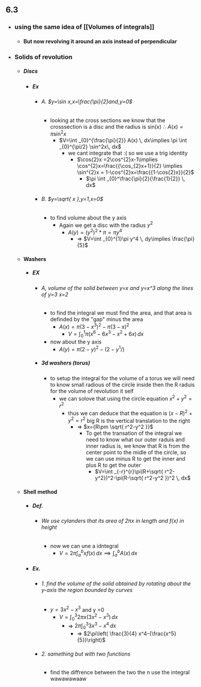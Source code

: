 ## 6.3 
- ### using the same idea of [[Volumes of integrals]] 
	- #### But now revolving it around an axis instead of perpendicular 
- ### Solids of revolution 
	- ##### Discs
		- ##### Ex
			- ###### A. $y=\sin x,x=\frac{\pi}{2}and,y=0$ 
				- looking at the cross sections we know that the crosssection is a disc and the radius is sin(x)  $\therefore$ $A(x) = \pi \sin^2x$
					- $V=\int _{0}^{\frac{\pi}{2}} A(x) \, dx\implies \pi \int _{0}^{\pi/2} \sin^2x\, dx$
						- we cant integrate that :( so we use a trig identity
							- $\cos{2}x =2\cos^{2}x-1\implies \cos^{2}x=\frac{{\cos_{2}x+1}}{2} \implies \sin^{2}x = 1-\cos^{2}x=\frac{{1-\cos{2}x}}{2}$
								- $\pi \int _{0}^\frac{\pi}{2}{\frac{1}{2}} \, dx$
			- ###### B. $y=\sqrt{ x },y=1,x=0$
				- to find volume about the y axis
					- Again we get a disc with the radius $y^2$ 
						- $A(y)=(y^2)^2*\pi=\pi y^{4}$
							- => $V=\int _{0}^{1}\pi y^4 \, dy\implies \frac{\pi}{5}$
	- #### Washers
		- ##### EX
			- ###### A, volume of the solid between y=x and y=x^3 along the lines of y=3 x=2
				-  to find the integral we must find the area, and that area is definded by the "gap" minus the area
					- $A(x)=\pi(3-x^3)^{2}-\pi(3-x)^2$
						- $V=\int _{0}^{1}\pi(x^6-6x^3-x^2+6x) \, dx$
				- now about the y axis
					-  $A(y)=\pi(2-y)^2-(2-y^1/)$
			- ##### 3d washers (torus)
				- to setup the integral for the volume of a torus we will need to know small radious of the circle inside then the R raduis for the volume of revolution it self
					- we can solove that using the circle equation $x^2+y^2=r^2$
						- thus we can deduce that the equation is $(x-R)^{2}+y^2=r^2$ big R is the vertical translation to the right 
							- => $x={R\pm \sqrt{ r^2-y^2 }}$ 
								- To get the transation of the integral we need to know what our outer raduis and inner radius is, we know that R is from the center point to the midle of the circle, so we can use minus R to get the inner and plus R to get the outer
									- $V=\int _{-r}^{r}\pi(R+\sqrt{ r^2-y^2})^2-\pi(R-\sqrt{ r^2-y^2 })^2 \, dx$
	- #### Shell method 
		- ##### Def. 
			- ###### We use cylanders that its area of 2$\pi$x in length and f(x) in height
				- now we can une a idntegral
					- $V=2\pi \int _{a}^{b}xf(x) \, dx\implies \int _{a}^b A(x)\, dx$
		- ##### Ex.
			- ###### 1. find the volume of the solid obtained by rotating about the y-axis the region bounded by curves
				- $y=3x^2-x^3$ and y =0
					- $V=\int _{0}^{3}2\pi x(3x^2-x^3) \, dx$
						- => $2\pi \int _{0}^{3}3x^3-x^4\, dx$
							- => $2\pi\left( \frac{3}{4} x^4-{\frac{x^5}{5}}\right)$
			- ###### 2. samething but with two functions
				-  find the diffrence between the two the n use the integral wawawawaaw
